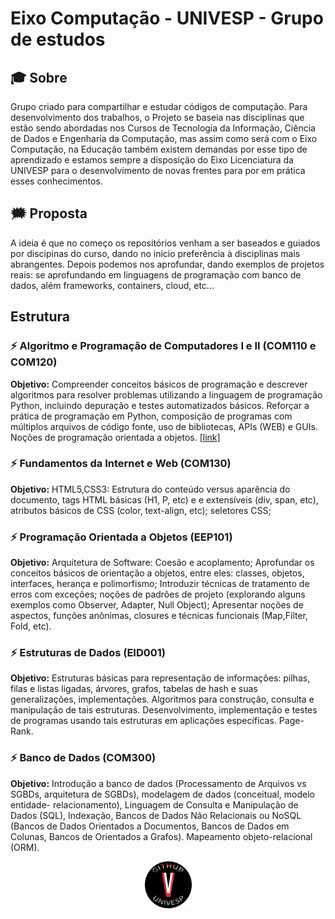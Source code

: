 # Eixo Computação - UNIVESP - Grupo de estudos

## :mortar_board: Sobre

Grupo criado para compartilhar e estudar códigos de computação. Para desenvolvimento dos trabalhos, o Projeto se baseia
nas disciplinas que estão sendo abordadas nos Cursos de Tecnologia da Informação, Ciência de Dados e Engenharia da
Computação, mas assim como será com o Eixo Computação, na Educação também existem demandas por esse tipo de aprendizado
e estamos sempre a disposição do Eixo Licenciatura da UNIVESP para o desenvolvimento de novas frentes para por em
prática esses conhecimentos.

## :right_anger_bubble:     Proposta

A ideia é que no começo os repositórios venham a ser baseados e guiados por discipinas do curso, dando no início
preferência à disciplinas mais abrangentes. Depois podemos nos aprofundar, dando exemplos de projetos reais: se
aprofundando em linguagens de programação com banco de dados, além frameworks, containers, cloud, etc...

## Estrutura

### :zap: Algoritmo e Programação de Computadores I e II (COM110 e COM120)

__Objetivo:__ Compreender conceitos básicos de programação e descrever algoritmos para resolver problemas utilizando a
linguagem de programação Python, incluindo depuração e testes automatizados básicos. Reforçar a prática de programação
em Python, composição de programas com múltiplos arquivos de código fonte, uso de bibliotecas, APIs (WEB) e GUIs. Noções
de programação orientada a objetos.
[[link]](https://github.com/UNIVESP-21/algoritmos-programacao-computadores-I-e-II)

### :zap: Fundamentos da Internet e Web (COM130)

__Objetivo:__ HTML5,CSS3: Estrutura do conteúdo versus aparência do documento, tags HTML básicas (H1, P, etc) e e
extensíveis (div, span, etc), atributos básicos de CSS (color, text-align, etc); seletores CSS;

### :zap: Programação Orientada a Objetos (EEP101)

__Objetivo:__ Arquitetura de Software: Coesão e acoplamento; Aprofundar os conceitos básicos de orientação a objetos,
entre eles: classes, objetos, interfaces, herança e polimorfismo; Introduzir técnicas de tratamento de erros com
exceções; noções de padrões de projeto (explorando alguns exemplos como Observer, Adapter, Null Object); Apresentar
noções de aspectos, funções anônimas, closures e técnicas funcionais (Map,Filter, Fold, etc).

### :zap: Estruturas de Dados (EID001)

__Objetivo:__ Estruturas básicas para representação de informações: pilhas, filas e listas ligadas, árvores, grafos,
tabelas de hash e suas generalizações, implementações. Algoritmos para construção, consulta e manipulação de tais
estruturas. Desenvolvimento, implementação e testes de programas usando tais estruturas em aplicações específicas.
Page-Rank.

### :zap: Banco de Dados (COM300)

__Objetivo:__ Introdução a banco de dados (Processamento de Arquivos vs SGBDs, arquitetura de SGBDs), modelagem de
dados (conceitual, modelo entidade- relacionamento), Linguagem de Consulta e Manipulação de Dados (SQL), Indexação,
Bancos de Dados Não Relacionais ou NoSQL (Bancos de Dados Orientados a Documentos, Bancos de Dados em Colunas, Bancos de
Orientados a Grafos). Mapeamento objeto-relacional (ORM).

<p align="center"> <img src="logo.png" alt="logo" width="75" height="75"/> </p>

